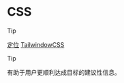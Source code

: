 #   CSS
>[!tip]
>[定位](CSS——定位.md)
[TailwindowCSS](CSS——TailwindowCSS.md)


> [!TIP]
> 有助于用户更顺利达成目标的建议性信息。